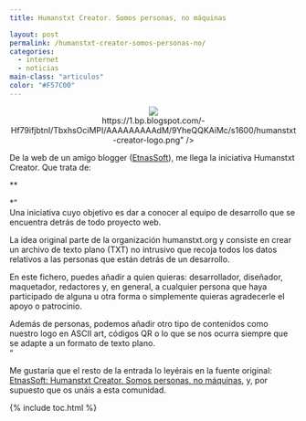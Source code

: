 ```yaml
---
title: Humanstxt Creator. Somos personas, no máquinas

layout: post
permalink: /humanstxt-creator-somos-personas-no/
categories:
  - internet
  - noticias
main-class: "articulos"
color: "#F57C00"
---
```

<div class="separator" style="clear: both; text-align: center;">
<img src="&lt;br  /&gt;
https://1.bp.blogspot.com/-Hf79ifjbtnI/TbxhsOciMPI/AAAAAAAAAdM/9YheQQKAiMc/s1600/humanstxt-creator-logo.png" /><br />
https://1.bp.blogspot.com/-Hf79ifjbtnI/TbxhsOciMPI/AAAAAAAAAdM/9YheQQKAiMc/s1600/humanstxt-creator-logo.png" />
</div>

De la web de un amigo blogger ([EtnasSoft][1]), me llega la iniciativa Humanstxt Creator. Que trata de:

**  
<!--ad-->


*&#8221;  
Una iniciativa cuyo objetivo es dar a conocer al equipo de desarrollo que se encuentra detrás de todo proyecto web.

La idea original parte de la organización humanstxt.org y consiste en crear un archivo de texto plano (TXT) no intrusivo que recoja todos los datos relativos a las personas que están detrás de un desarrollo.

En este fichero, puedes añadir a quien quieras: desarrollador, diseñador, maquetador, redactores y, en general, a cualquier persona que haya participado de alguna u otra forma o simplemente quieras agradecerle el apoyo o patrocinio.

Además de personas, podemos añadir otro tipo de contenidos como nuestro logo en ASCII art, códigos QR o lo que se nos ocurra siempre que se adapte a un formato de texto plano.  
&#8220;

Me gustaría que el resto de la entrada lo leyérais en la fuente original: [EtnasSoft: Humanstxt Creator. Somos personas, no máquinas][2], y, por supuesto que os unáis a esta comunidad.



 [1]: http://www.etnassoft.com
 [2]: http://www.etnassoft.com/2011/04/29/humanstxt-creator/

{% include toc.html %}
